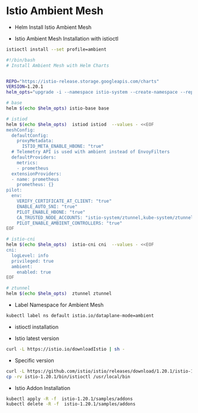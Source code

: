 # Istio Ambient Mesh

- Helm Install Istio Ambient Mesh

- Istio Ambient Mesh Installation with istioctl
```bash
istioctl install --set profile=ambient
```

```bash
#!/bin/bash
# Install Ambient Mesh with Helm Charts


REPO="https://istio-release.storage.googleapis.com/charts"
VERSION=1.20.1
helm_opts="upgrade -i --namespace istio-system --create-namespace --repo ${REPO} --version ${VERSION}"

# base
helm $(echo $helm_opts) istio-base base

# istiod
helm $(echo $helm_opts)  istiod istiod  --values - <<EOF
meshConfig:
  defaultConfig:
    proxyMetadata:
      ISTIO_META_ENABLE_HBONE: "true"
  # Telemetry API is used with ambient instead of EnvoyFilters
  defaultProviders:
    metrics:
    - prometheus
  extensionProviders:
  - name: prometheus
    prometheus: {}
pilot:
  env:
    VERIFY_CERTIFICATE_AT_CLIENT: "true"
    ENABLE_AUTO_SNI: "true"
    PILOT_ENABLE_HBONE: "true"
    CA_TRUSTED_NODE_ACCOUNTS: "istio-system/ztunnel,kube-system/ztunnel"
    PILOT_ENABLE_AMBIENT_CONTROLLERS: "true"
EOF

# istio-cni
helm $(echo $helm_opts)  istio-cni cni  --values - <<EOF
cni:
  logLevel: info
  privileged: true
  ambient:
    enabled: true
EOF

# ztunnel
helm $(echo $helm_opts)  ztunnel ztunnel
```

- Label Namespace for Ambient Mesh

```bash
kubectl label ns default istio.io/dataplane-mode=ambient
```

- istioctl installation

- Istio latest version

```bash
curl -L https://istio.io/downloadIstio | sh -
```

- Specific version

```bash
curl -L https://github.com/istio/istio/releases/download/1.20.1/istio-1.20.1-linux-amd64.tar.gz | tar xvz
cp -rv istio-1.20.1/bin/istioctl /usr/local/bin
```

- Istio Addon Installation

```bash
kubectl apply -R -f  istio-1.20.1/samples/addons
kubectl delete -R -f  istio-1.20.1/samples/addons
```